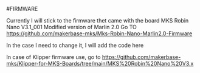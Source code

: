 #FIRMWARE

Currently I will stick to the firmware thet came with the board MKS Robin Nano V3.1_001
Modified version of Marlin 2.0 
Go TO https://github.com/makerbase-mks/Mks-Robin-Nano-Marlin2.0-Firmware

In the case I need to change it, I will add the code here

In case of Klipper firmware use, go to https://github.com/makerbase-mks/Klipper-for-MKS-Boards/tree/main/MKS%20Robin%20Nano%20V3.x
